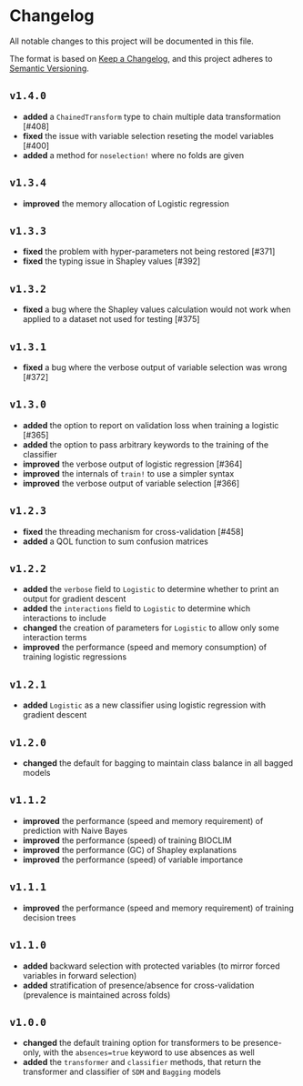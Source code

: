 # Changelog

All notable changes to this project will be documented in this file.

The format is based on [Keep a Changelog](https://keepachangelog.com/en/1.1.0/),
and this project adheres to [Semantic Versioning](https://semver.org/spec/v2.0.0.html).

## `v1.4.0`

- **added** a `ChainedTransform` type to chain multiple data transformation [#408]
- **fixed** the issue with variable selection reseting the model variables [#400]
- **added** a method for `noselection!` where no folds are given

## `v1.3.4`

- **improved** the memory allocation of Logistic regression

## `v1.3.3`

- **fixed** the problem with hyper-parameters not being restored [#371]
- **fixed** the typing issue in Shapley values [#392]

## `v1.3.2`

- **fixed** a bug where the Shapley values calculation would not work when applied to a dataset not used for testing [#375]

## `v1.3.1`

- **fixed** a bug where the verbose output of variable selection was wrong [#372]

## `v1.3.0`

- **added** the option to report on validation loss when training a logistic [#365]
- **added** the option to pass arbitrary keywords to the training of the classifier
- **improved** the verbose output of logistic regression [#364]
- **improved** the internals of `train!` to use a simpler syntax
- **improved** the verbose output of variable selection [#366]

## `v1.2.3`

- **fixed** the threading mechanism for cross-validation [#458]
- **added** a QOL function to sum confusion matrices

## `v1.2.2`

- **added** the `verbose` field to `Logistic` to determine whether to print an output for gradient descent
- **added** the `interactions` field to `Logistic` to determine which interactions to include
- **changed** the creation of parameters for `Logistic` to allow only some interaction terms
- **improved** the performance (speed and memory consumption) of training logistic regressions

## `v1.2.1`

- **added** `Logistic` as a new classifier using logistic regression with gradient descent

## `v1.2.0`

- **changed** the default for bagging to maintain class balance in all bagged models

## `v1.1.2`

- **improved** the performance (speed and memory requirement) of prediction with Naive Bayes
- **improved** the performance (speed) of training BIOCLIM
- **improved** the performance (GC) of Shapley explanations
- **improved** the performance (speed) of variable importance

## `v1.1.1`

- **improved** the performance (speed and memory requirement) of training decision trees

## `v1.1.0`

- **added** backward selection with protected variables (to mirror forced variables in forward selection)
- **added** stratification of presence/absence for cross-validation (prevalence is maintained across folds)

## `v1.0.0`

- **changed** the default training option for transformers to be presence-only, with the `absences=true` keyword to use absences as well
- **added** the `transformer` and `classifier` methods, that return the transformer and classifier of `SDM` and `Bagging` models

